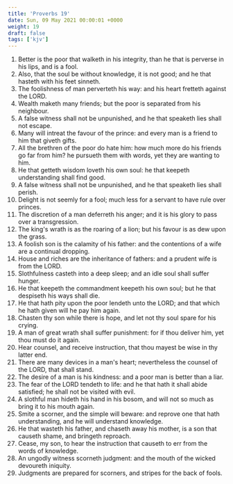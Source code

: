 ```yaml
---
title: 'Proverbs 19'
date: Sun, 09 May 2021 00:00:01 +0000
weight: 19
draft: false
tags: ['kjv'] 
---
```


1. Better is the poor that walketh in his integrity, than he that is perverse in his lips, and is a fool.
2. Also, that the soul be without knowledge, it is not good; and he that hasteth with his feet sinneth.
3. The foolishness of man perverteth his way: and his heart fretteth against the LORD.
4. Wealth maketh many friends; but the poor is separated from his neighbour.
5. A false witness shall not be unpunished, and he that speaketh lies shall not escape.
6. Many will intreat the favour of the prince: and every man is a friend to him that giveth gifts.
7. All the brethren of the poor do hate him: how much more do his friends go far from him? he pursueth them with words, yet they are wanting to him.
8. He that getteth wisdom loveth his own soul: he that keepeth understanding shall find good.
9. A false witness shall not be unpunished, and he that speaketh lies shall perish.
10. Delight is not seemly for a fool; much less for a servant to have rule over princes.
11. The discretion of a man deferreth his anger; and it is his glory to pass over a transgression.
12. The king's wrath is as the roaring of a lion; but his favour is as dew upon the grass.
13. A foolish son is the calamity of his father: and the contentions of a wife are a continual dropping.
14. House and riches are the inheritance of fathers: and a prudent wife is from the LORD.
15. Slothfulness casteth into a deep sleep; and an idle soul shall suffer hunger.
16. He that keepeth the commandment keepeth his own soul; but he that despiseth his ways shall die.
17. He that hath pity upon the poor lendeth unto the LORD; and that which he hath given will he pay him again.
18. Chasten thy son while there is hope, and let not thy soul spare for his crying.
19. A man of great wrath shall suffer punishment: for if thou deliver him, yet thou must do it again.
20. Hear counsel, and receive instruction, that thou mayest be wise in thy latter end.
21. There are many devices in a man's heart; nevertheless the counsel of the LORD, that shall stand.
22. The desire of a man is his kindness: and a poor man is better than a liar.
23. The fear of the LORD tendeth to life: and he that hath it shall abide satisfied; he shall not be visited with evil.
24. A slothful man hideth his hand in his bosom, and will not so much as bring it to his mouth again.
25. Smite a scorner, and the simple will beware: and reprove one that hath understanding, and he will understand knowledge.
26. He that wasteth his father, and chaseth away his mother, is a son that causeth shame, and bringeth reproach.
27. Cease, my son, to hear the instruction that causeth to err from the words of knowledge.
28. An ungodly witness scorneth judgment: and the mouth of the wicked devoureth iniquity.
29. Judgments are prepared for scorners, and stripes for the back of fools.
